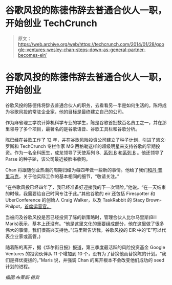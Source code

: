# 谷歌风投的陈德伟辞去普通合伙人一职，开始创业 TechCrunch

> 原文：<https://web.archive.org/web/https://techcrunch.com/2014/01/28/google-ventures-wesley-chan-steps-down-as-general-partner-becomes-eir/>

# 谷歌风投的陈德伟辞去普通合伙人一职，开始创业

谷歌风投的陈德伟将辞去普通合伙人的职务，去看看另一半是如何生活的。陈将成为谷歌风投的常驻企业家，他的目标是最终建立自己的公司。

作为麻省理工学院计算机科学专业的学生，陈是谷歌首批数百名员工之一，并在那里领导了多个项目，最著名的是谷歌语音、谷歌工具栏和谷歌分析。

陈已经在谷歌工作了 12 年，并在谷歌风险投资公司建立了种子计划，引进了凯文·罗斯和 TechCrunch 专栏作家 MG 西格勒这样的超级明星来支持谷歌的早期投资。作为一名全科医生，成龙领导了天使系列 B、[系列 B](https://web.archive.org/web/20221226082537/https://techcrunch.com/2012/07/19/firespotter-labs-makers-of-uberconference-raise-15-million-from-andreessen-horowitz-google-ventures/) 和[系列 B](https://web.archive.org/web/20221226082537/https://techcrunch.com/2013/03/12/crittercism-lands-12m-from-google-ventures-more-to-help-mobile-developers-monitor-app-network-performance/) 。他还领导了 Parse 的种子轮，该公司最近被脸书收购。

Chan 将跟随创业热潮的周期归结为每四年做一些新的事情。他给了我们[和丹·普里马克](https://web.archive.org/web/20221226082537/http://finance.fortune.cnn.com/2014/01/28/google-wesley-chan/)，关于他实际工作的基本相同的细节，“敬请关注。”

“在谷歌风投已经四年了，我已经准备好迎接我的下一次冒险，”他说。“在一天结束的时候，我需要给自己时间专注于此。”其他谷歌的 eir 还包括 Firespotter 和 UberConference 的创始人 Craig Walker，以及 TaskRabbit 的 Stacy Brown-Philpot，[首席运营官。](https://web.archive.org/web/20221226082537/http://allthingsd.com/20130114/taskrabbit-hires-googles-brown-philpot-in-a-renewed-management-expansion-video/)

当被问及谷歌风投是否已经投资了陈的新策略时，管理合伙人比尔马里斯(Bill Maris)表示，基本上还没有。“他是这里文化的重要组成部分，他在这里做了很多伟大的事情，我们很高兴支持他。”(马里斯告诉我，谷歌风投的 EIR 中的“E”可以代表企业家或高管。)

随着陈的离开，据《华尔街日报》报道，第三季度最活跃的风险投资基金 Google Ventures 的投资伙伴从 11 个增加到 10 个，没有为了替换他而替换陈的计划。“我们是择优提拔的，”Maris 说，并强调 Chan 的离开根本不会改变他们成功的 seed 计划的进程。

*插图:布莱斯·德宾*